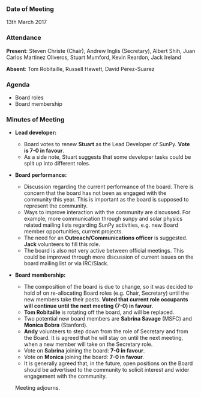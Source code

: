 ### Date of Meeting
13th March 2017

### Attendance
**Present**: Steven Christe (Chair), Andrew Inglis (Secretary), Albert Shih, Juan Carlos Martinez Oliveros, Stuart Mumford, Kevin Reardon, Jack Ireland

**Absent**: Tom Robitaille, Russell Hewett, David Perez-Suarez

### Agenda
  - Board roles
  - Board membership

### Minutes of Meeting
  - **Lead developer:**
    - Board votes to renew **Stuart** as the Lead Developer of SunPy. **Vote is 7-0 in favour**.
    - As a side note, Stuart suggests that some developer tasks could be split up into different roles.

  - **Board performance:**
    - Discussion regarding the current performance of the board. There is concern that the board has not been as engaged with the community this year. This is important as the board is supposed to represent the community. 
    - Ways to improve interaction with the community are discussed. For example, more communication through sunpy and solar physics related mailing lists regarding SunPy activities, e.g. new Board member opportunities, current projects.
    - The need for an **Outreach/Communications officer** is suggested. **Jack** volunteers to fill this role.
    - The board is also not very active between official meetings. This could be improved through more discussion of current issues on the board mailing list or via IRC/Slack.

  - **Board membership:**
    - The composition of the board is due to change, so it was decided to hold of on re-allocating Board roles (e.g. Chair, Secretary) until the new members take their posts. **Voted that current role occupants will continue until the next meeting (7-0) in favour.**
    - **Tom Robitaille** is rotating off the board, and will be replaced.
    - Two potential new board members are **Sabrina Savage** (MSFC) and **Monica Bobra** (Stanford).
    - **Andy** volunteers to step down from the role of Secretary and from the Board. It is agreed that he will stay on until the next meeting, when a new member will take on the Secretary role.
    - Vote on **Sabrina** joining the board: **7-0 in favour**.
    - Vote on **Monica** joining the board: **7-0 in favour**.
    - It is generally agreed that, in the future, open positions on the Board should be advertised to the community to solicit interest and wider engagement with the community.


    Meeting adjourns.